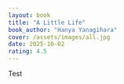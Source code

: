 ```yaml
---
layout: book
title: "A Little Life"
book_author: "Hanya Yanagihara"
cover: /assets/images/all.jpg
date: 2025-10-02
rating: 4.5
---
```


Test